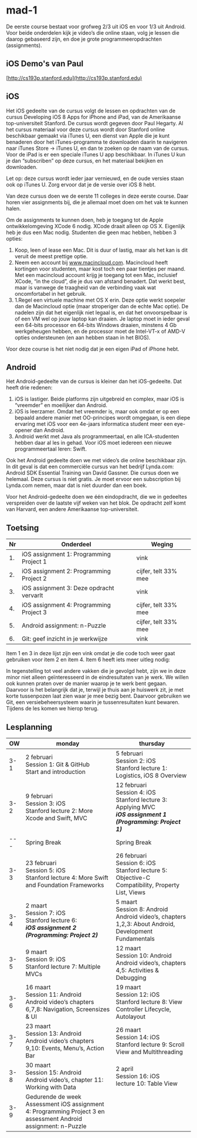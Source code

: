 # mad-1
De eerste course bestaat voor grofweg 2/3 uit iOS en voor 1/3 uit Android. Voor beide onderdelen kijk je video’s die online staan, volg je lessen die daarop gebaseerd zijn, en doe je grote programmeeropdrachten (assignments).

## iOS Demo's van Paul
[http://cs193p.stanford.edu](http://cs193p.stanford.edu)

## iOS
Het iOS gedeelte van de cursus volgt de lessen en opdrachten van de cursus
Developing iOS 8 Apps for iPhone and iPad, van de Amerikaanse top-universiteit Stanford. De cursus wordt gegeven door Paul Hegarty. Al het cursus materiaal voor deze cursus wordt door Stanford online beschikbaar gemaakt via iTunes U, een dienst van Apple die je kunt benaderen door het iTunes-programma te downloaden daarin te navigeren naar iTunes Store -> iTunes U, en dan te zoeken op de naam van de cursus. Voor de iPad is er een speciale iTunes U app beschikbaar. In iTunes U kun je dan “subscriben” op deze cursus, en het materiaal bekijken en downloaden.

Let op: deze cursus wordt ieder jaar vernieuwd, en de oude versies staan ook op iTunes U. Zorg ervoor dat je de versie over iOS 8 hebt.

Van deze cursus doen we de eerste 11 colleges in deze eerste course. Daar horen vier assignments bij, die je allemaal moet doen om het vak te kunnen halen.

Om de assignments te kunnen doen, heb je toegang tot de Apple ontwikkelomgeving XCode 6 nodig. XCode draait alleen op OS X. Eigenlijk heb je dus een Mac nodig. Studenten die geen mac hebben, hebben 3 opties:

1. Koop, leen of lease een Mac. Dit is duur of lastig, maar als het kan is dit veruit de meest prettige optie.
1. Neem een account bij www.macincloud.com. Macincloud heeft kortingen voor studenten, maar kost toch een paar tientjes per maand. Met een macincloud account krijg je toegang tot een Mac, inclusief XCode, “in the cloud”, die je dus van afstand benadert. Dat werkt best, maar is vanwege de traagheid van de verbinding vaak wat oncomfortabel in het gebruik.
1. 1.Regel een virtuele machine met OS X erin. Deze optie werkt soepeler dan de Macincloud optie (maar stroperiger dan de echte Mac optie). De nadelen zijn dat het eigenlijk niet legaal is, en dat het onvoorspelbaar is of een VM wel op jouw laptop kan draaien. Je laptop moet in ieder geval een 64-bits processor en 64-bits Windows draaien, minstens 4 Gb werkgeheugen hebben, en de processor moet de Intel-VT-x of AMD-V opties ondersteunen (en aan hebben staan in het BIOS).

Voor deze course is het niet nodig dat je een eigen iPad of iPhone hebt.

## Android

Het Android-gedeelte van de cursus is kleiner dan het iOS-gedeelte. Dat heeft drie redenen:

1. iOS is lastiger. Beide platforms zijn uitgebreid en complex, maar iOS is “vreemder” en moeilijker dan Android.
2. iOS is leerzamer. Omdat het vreemder is, maar ook omdat er op een bepaald andere manier met OO-principes wordt omgegaan, is een diepe ervaring met iOS voor een 4e-jaars informatica student meer een eye-opener dan Android.
3. Android werkt met Java als programmeertaal, en alle ICA-studenten hebben daar al les in gehad. Voor iOS moet iedereen een nieuwe programmeertaal leren: Swift.

Ook het Android gedeelte doen we met video’s die online beschikbaar zijn. In dit geval is dat een commerciële cursus van het bedrijf Lynda.com: Android SDK Essential Training van David Gassner. Die cursus doen we helemaal. Deze cursus is niet gratis. Je moet ervoor een subscription bij Lynda.com nemen, maar dat is niet duurder dan een boek.

Voor het Android-gedeelte doen we één eindopdracht, die we in gedeeltes verspreiden over de laatste vijf weken van het blok. De opdracht zelf komt van Harvard, een andere Amerikaanse top-universiteit.

## Toetsing

Nr | Onderdeel | Weging 
---| --- | ---
1. | iOS assignment 1: Programming Project 1 | vink
2. | iOS assignment 2: Programming Project 2  | cijfer, telt 33% mee
3. | iOS assignment 3: Deze opdracht vervarlt | vink
4. | iOS assignment 4: Programming Project 3 | cijfer, telt 33% mee
5. | Android assignment: n-Puzzle | cijfer, telt 33% mee
6. | Git: geef inzicht in je werkwijze | vink


Item 1 en 3 in deze lijst zijn een vink omdat je die code toch weer gaat gebruiken voor item 2 en item 4. Item 6 heeft iets meer uitleg nodig:

In tegenstelling tot veel andere vakken die je gevolgd hebt, zijn we in deze minor niet alleen geïnteresseerd in de eindresultaten van je werk. We willen ook kunnen praten over de manier waarop je te werk bent gegaan. Daarvoor is het belangrijk dat je, terwijl je thuis aan je huiswerk zit, je met korte tussenpozen laat zien waar je mee bezig bent. Daarvoor gebruiken we Git, een versiebeheersysteem waarin je tussenresultaten kunt bewaren. Tijdens de les komen we hierop terug.

## Lesplanning

OW | monday | thursday 
-----|------|------
3-1 | 2 februari <br> Session 1: Git & GitHub <br > Start and introduction | 5 februari <br> Session 2: iOS <br> Stanford lecture 1: Logistics, iOS 8 Overview  
3-2 | 9 februari <br> Session 3: iOS <br> Stanford lecture 2: More Xcode and Swift, MVC <br>| 12 februari <br> Session 4: iOS <br> Stanford lecture 3: Applying MVC <br> **_iOS assignment 1 (Programming: Project 1)_** <br> 
--- | Spring Break | Spring Break
3-3 | 23 februari <br> Session 5: iOS <br> Stanford lecture 4: More Swift and Foundation Frameworks | 26 februari <br> Session 6: iOS <br> Stanford lecture 5: Objective-C Compatibility, Property List, Views  
3-4 | 2 maart <br> Session 7: iOS <br> Stanford lecture 6: <br> **_iOS assignment 2 (Programming: Project 2)_** | 5 maart <br> Session 8: Android <br> Android video’s, chapters 1,2,3: About Android, Development Fundamentals 
3-5 |  9 maart <br> Session 9: iOS <br> Stanford lecture 7: Multiple MVCs| 12 maart <br> Session 10: Android <br> Android video’s, chapters 4,5: Activities & Debugging 
3-6 | 16 maart <br> Session 11: Android <br> Android video’s chapters 6,7,8: Navigation, Screensizes & UI | 19 maart <br> Session 12: iOS <br> Stanford lecture 8: View Controller Lifecycle, Autolayout
3-7 | 23 maart <br> Session 13: Android <br> Android video’s chapters 9,10: Events, Menu’s, Action Bar | 26 maart <br> Session 14: iOS <br> Stanford lecture 9: Scroll View and Multithreading
3-8 | 30 maart <br> Session 15: Android <br> Android video’s, chapter 11: Working with Data | 2 april <br> Session 16: iOS <br> lecture 10: Table View
3-9 | Gedurende de week <br> Assessment iOS assignment 4: Programming Project 3  en assessment Android assignment: n-Puzzle
